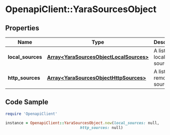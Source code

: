 # OpenapiClient::YaraSourcesObject

## Properties

Name | Type | Description | Notes
------------ | ------------- | ------------- | -------------
**local_sources** | [**Array&lt;YaraSourcesObjectLocalSources&gt;**](YaraSourcesObjectLocalSources.md) | A list of all locals sources | [optional] 
**http_sources** | [**Array&lt;YaraSourcesObjectHttpSources&gt;**](YaraSourcesObjectHttpSources.md) | A list of all remote sources. | [optional] 

## Code Sample

```ruby
require 'OpenapiClient'

instance = OpenapiClient::YaraSourcesObject.new(local_sources: null,
                                 http_sources: null)
```


